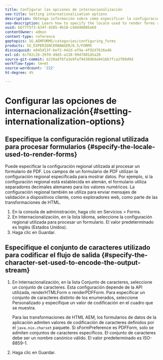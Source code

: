 ```yaml
---
title: Configurar las opciones de internacionalización
seo-title: Setting internationalization options
description: Obtenga información sobre cómo especificar la configuración regional utilizada para procesar formularios y cómo especificar el conjunto de caracteres utilizado para codificar el flujo de salida.
seo-description: Learn how to specify the locale used to render forms and how to specify the character set used to encode the output stream.
uuid: bb77f5f3-634f-4285-9b10-c4dd40085e69
contentOwner: admin
content-type: reference
geptopics: SG_AEMFORMS/categories/configuring_forms
products: SG_EXPERIENCEMANAGER/6.5/FORMS
discoiquuid: e845d13f-bef2-442d-af9a-4f92d7616a46
exl-id: 6cf82c2b-29f0-49d5-a138-99d7801d5a28
source-git-commit: b220adf6fa3e9faf94389b9a9416b7fca2f89d9d
workflow-type: tm+mt
source-wordcount: '222'
ht-degree: 4%

---
```


# Configurar las opciones de internacionalización{#setting-internationalization-options}

## Especifique la configuración regional utilizada para procesar formularios {#specify-the-locale-used-to-render-forms}

Puede especificar la configuración regional utilizada al procesar un formulario de PDF. Los campos de un formulario de PDF utilizan la configuración regional especificada para mostrar datos. Por ejemplo, si la configuración regional está establecida en alemán, el formulario utiliza separadores decimales alemanes para los valores numéricos. La configuración regional también se utiliza para enviar mensajes de validación a dispositivos cliente, como exploradores web, como parte de las transformaciones de HTML.

1. En la consola de administración, haga clic en Servicios > Forms.
1. En Internacionalización, en la lista Idioma, seleccione la configuración regional utilizada para procesar un formulario. El valor predeterminado es Inglés (Estados Unidos).
1. Haga clic en Guardar.

## Especifique el conjunto de caracteres utilizado para codificar el flujo de salida {#specify-the-character-set-used-to-encode-the-output-stream}

1. En Internacionalización, en la lista Conjunto de caracteres, seleccione un conjunto de caracteres. Esta configuración depende de la API utilizada, renderHTMLForm o renderPDFForm. Para especificar un conjunto de caracteres distinto de los enumerados, seleccione Personalizado y especifique un valor de codificación en el cuadro que se muestra.

   Para las transformaciones de HTML AEM, los formularios de datos de la aplicación admiten valores de codificación de caracteres definidos por el `java.nio.charset` paquete. Si sFormPreference es PDFForm, solo se admiten conjuntos de caracteres específicos. El conjunto de caracteres debe ser un nombre canónico válido. El valor predeterminado es ISO-8859-1.

1. Haga clic en Guardar.
